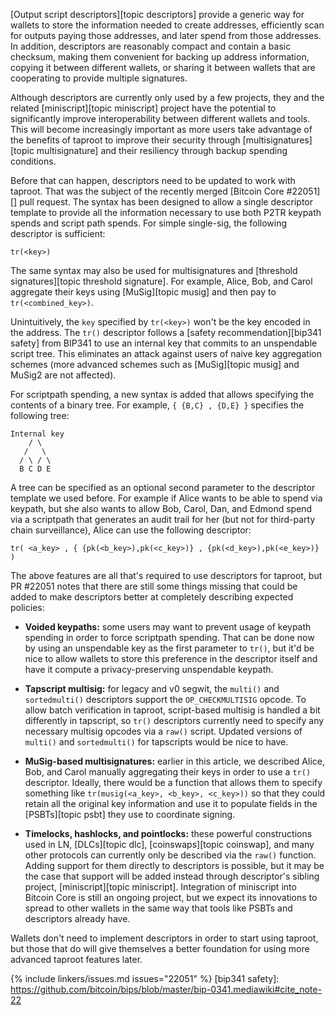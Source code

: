 [Output script descriptors][topic descriptors] provide a generic way for
wallets to store the information needed to create addresses, efficiently
scan for outputs paying those addresses, and later spend from those
addresses.  In addition, descriptors are reasonably compact and contain
a basic checksum, making them convenient for backing up address
information, copying it between different wallets, or sharing it between
wallets that are cooperating to provide multiple signatures.

Although descriptors are currently only used by a few projects, they and
the related [miniscript][topic miniscript] project have the potential to
significantly improve interoperability between different wallets and
tools.  This will become increasingly important as more users take
advantage of the benefits of taproot to improve their security through
[multisignatures][topic multisignature] and their resiliency through
backup spending conditions.

Before that can happen, descriptors need to be updated to work with
taproot.  That was the subject of the recently merged [Bitcoin Core #22051][]
pull request.  The syntax has been designed to allow a single descriptor
template to provide all the information necessary to use both P2TR
keypath spends and script path spends.  For simple single-sig, the
following descriptor is sufficient:

    tr(<key>)

The same syntax may also be used for multisignatures and [threshold
signatures][topic threshold signature].  For example, Alice, Bob, and
Carol aggregate their keys using [MuSig][topic musig] and then pay to
`tr(<combined_key>)`.

Unintuitively, the `key` specified by `tr(<key>)` won't be the key encoded
in the address.  The `tr()` descriptor follows a [safety recommendation][bip341 safety]
from BIP341 to use an internal key that commits to an unspendable
script tree.   This eliminates an attack against users of naive key
aggregation schemes (more advanced schemes such as [MuSig][topic musig]
and MuSig2 are not affected).

For scriptpath spending, a new syntax is added that allows specifying
the contents of a binary tree.  For example, `{ {B,C} , {D,E} }`
specifies the following tree:

    Internal key
        / \
       /   \
      / \ / \
      B C D E

A tree can be specified as an optional second parameter to the
descriptor template we used before.  For example if Alice wants to be
able to spend via keypath, but she also wants to allow Bob, Carol, Dan,
and Edmond spend via a scriptpath that generates an audit trail for
her (but not for third-party chain surveillance), Alice can use the
following descriptor:

    tr( <a_key> , { {pk(<b_key>),pk(<c_key>)} , {pk(<d_key>),pk(<e_key>)} )

The above features are all that's required to use
descriptors for taproot, but PR #22051 notes that there are still some
things missing that could be added to make descriptors better at
completely describing expected policies:

- **Voided keypaths:** some users may want to prevent usage of keypath
  spending in order to force scriptpath spending.  That can be done now
  by using an unspendable key as the first parameter to `tr()`, but it'd
  be nice to allow wallets to store this preference in the descriptor
  itself and have it compute a privacy-preserving unspendable keypath.

- **Tapscript multisig:** for legacy and v0 segwit, the `multi()` and
  `sortedmulti()` descriptors support the
  `OP_CHECKMULTISIG` opcode.  To allow batch verification in taproot,
  script-based multisig is handled a bit differently in tapscript, so
  `tr()` descriptors currently need to specify any necessary multisig
  opcodes via a `raw()` script.  Updated versions of `multi()` and
  `sortedmulti()` for tapscripts would be nice to have.

- **MuSig-based multisignatures:** earlier in this article, we described
  Alice, Bob, and Carol manually aggregating their keys in order to use
  a `tr()` descriptor.  Ideally, there would be a function that allows
  them to specify something like `tr(musig(<a_key>, <b_key>, <c_key>))`
  so that they could retain all the original key information and use it
  to populate fields in the [PSBTs][topic psbt] they use to coordinate
  signing.

- **Timelocks, hashlocks, and pointlocks:** these powerful constructions
  used in LN, [DLCs][topic dlc], [coinswaps][topic coinswap], and many
  other protocols can currently only be described via the `raw()`
  function.  Adding support for them directly to descriptors is
  possible, but it may be the case that support will be added instead
  through descriptor's sibling project, [miniscript][topic miniscript].
  Integration of miniscript into Bitcoin Core is still an ongoing
  project, but we expect its innovations to spread to other wallets in
  the same way that tools like PSBTs and descriptors already have.

Wallets don't need to implement descriptors in order to start using
taproot, but those that do will give themselves a better foundation for
using more advanced taproot features later.

{% include linkers/issues.md issues="22051" %}
[bip341 safety]: https://github.com/bitcoin/bips/blob/master/bip-0341.mediawiki#cite_note-22
